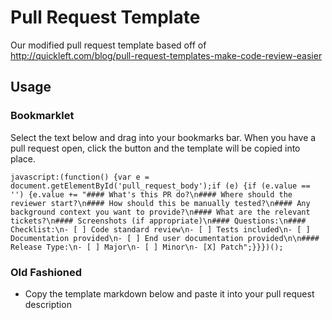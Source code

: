 Pull Request Template
=====================

Our modified pull request template based off of http://quickleft.com/blog/pull-request-templates-make-code-review-easier

## Usage

### Bookmarklet

Select the text below and drag into your bookmarks bar.  When you have a pull request open, click the button and the template will be copied into place.

````
javascript:(function() {var e = document.getElementById('pull_request_body');if (e) {if (e.value == '') {e.value += "#### What's this PR do?\n#### Where should the reviewer start?\n#### How should this be manually tested?\n#### Any background context you want to provide?\n#### What are the relevant tickets?\n#### Screenshots (if appropriate)\n#### Questions:\n#### Checklist:\n- [ ] Code standard review\n- [ ] Tests included\n- [ ] Documentation provided\n- [ ] End user documentation provided\n\n#### Release Type:\n- [ ] Major\n- [ ] Minor\n- [X] Patch";}}})();
````

### Old Fashioned

* Copy the template markdown below and paste it into your pull request description

